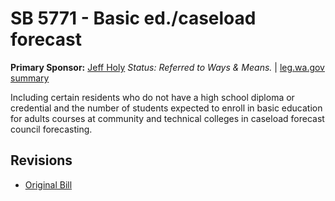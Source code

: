# SB 5771 - Basic ed./caseload forecast
**Primary Sponsor:** [Jeff Holy](/person/leg/jeff.holy.md)
*Status: Referred to Ways & Means.* | [leg.wa.gov summary](https://app.leg.wa.gov/billsummary?BillNumber=5771&Year=2021)

Including certain residents who do not have a high school diploma or credential and the number of students expected to enroll in basic education for adults courses at community and technical colleges in caseload forecast council forecasting.

## Revisions
* [Original Bill](1/)